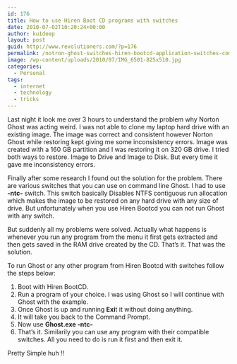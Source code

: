 ```yaml
---
id: 176
title: How to use Hiren Boot CD programs with switches
date: 2010-07-02T10:20:24+00:00
author: ku1deep
layout: post
guid: http://www.revolutioners.com/?p=176
permalink: /notron-ghost-switches-hiren-bootcd-application-switches-command-prompt/
image: /wp-content/uploads/2010/07/IMG_6501-825x510.jpg
categories:
  - Personal
tags:
  - internet
  - technology
  - tricks
---
```

Last night it look me over 3 hours to understand the problem why Norton Ghost was acting weird. I was not able to clone my laptop hard drive with an existing image. The image was correct and consistent however Norton Ghost while restoring kept giving me some inconsistency errors. Image was created with a 160 GB partition and I was restoring it on 320 GB drive. I tried both ways to restore. Image to Drive and Image to Disk. But every time it gave me inconsistency errors.  
<span id="more-2028"></span>

Finally after some research I found out the solution for the problem. There are various switches that you can use on command line Ghost. I had to use **-ntc-** switch. This switch basically Disables NTFS contiguous run allocation which makes the image to be restored on any hard drive with any size of drive. But unfortunately when you use Hiren Bootcd you can not run Ghost with any switch.

But suddenly all my problems were solved. Actually what happens is whenever you run any program from the menu it first gets extracted and then gets saved in the RAM drive created by the CD. That’s it. That was the solution.

To run Ghost or any other program from Hiren Bootcd with switches follow the steps below:

  1. Boot with Hiren BootCD.
  2. Run a program of your choice. I was using Ghost so I will continue with Ghost with the example.
  3. Once Ghost is up and running **Exi**t it without doing anything.
  4. It will take you back to the Command Prompt.
  5. Now use **Ghost.exe -ntc-**
  6. That’s it. Similarily you can use any program with their compatible switches. All you need to do is run it first and then exit it.

Pretty Simple huh !!
